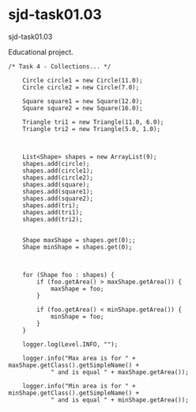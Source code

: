 # sjd-task01.03
sjd-task01.03

Educational project.





	/* Task 4 - Collections... */
		
		Circle circle1 = new Circle(11.0);
		Circle circle2 = new Circle(7.0);
		
		Square square1 = new Square(12.0);
		Square square2 = new Square(16.0);

		Triangle tri1 = new Triangle(11.0, 6.0);
		Triangle tri2 = new Triangle(5.0, 1.0);
		
		
		
		List<Shape> shapes = new ArrayList(9);
 		shapes.add(circle);
 		shapes.add(circle1);
 		shapes.add(circle2);
 		shapes.add(square);
 		shapes.add(square1);
 		shapes.add(square2);
 		shapes.add(tri);
 		shapes.add(tri1);
 		shapes.add(tri2);
 		
 		
		Shape maxShape = shapes.get(0);;
		Shape minShape = shapes.get(0);
		
		
		
		for (Shape foo : shapes) {
			if (foo.getArea() > maxShape.getArea()) {
				maxShape = foo;
			}
			
			if (foo.getArea() < minShape.getArea()) {
				minShape = foo;
			}
		}
		
		logger.log(Level.INFO, "");

		logger.info("Max area is for " + maxShape.getClass().getSimpleName() +
				" and is equal " + maxShape.getArea());
		
		logger.info("Min area is for " + minShape.getClass().getSimpleName() +
				" and is equal " + minShape.getArea());

